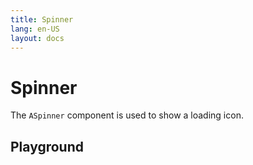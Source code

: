 ```yaml
---
title: Spinner
lang: en-US
layout: docs
---
```


<script setup lang="ts">
import { ASpinner} from '../../src/'
import { ASpinnerMeta } from '../../src/components/ASpinner/ASpinner.meta'
import PG from '../../src/playground/PG.vue'

</script>

# Spinner

The <code>ASpinner</code> component is used to show a loading icon.

## Playground

<br/>

<div>
  <PG :comp="ASpinner" :comp-meta="ASpinnerMeta"></PG>
</div>
